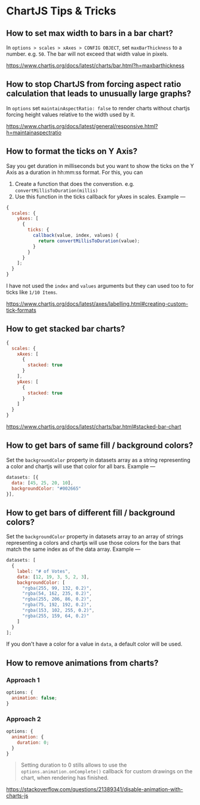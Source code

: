 # ChartJS Tips & Tricks

## How to set max width to bars in a bar chart?

In `options > scales > xAxes > CONFIG OBJECT`, set `maxBarThickness` to a number. e.g. `50`. The bar will not exceed that width value in pixels.

https://www.chartjs.org/docs/latest/charts/bar.html?h=maxbarthickness

## How to stop ChartJS from forcing aspect ratio calculation that leads to unusually large graphs?

In `options` set `maintainAspectRatio: false` to render charts without chartjs forcing height values relative to the width used by it.

https://www.chartjs.org/docs/latest/general/responsive.html?h=maintainaspectratio

## How to format the ticks on Y Axis?

Say you get duration in milliseconds but you want to show the ticks on the Y Axis as a duration in hh:mm:ss format. For this, you can

1. Create a function that does the converstion. e.g. `convertMillisToDuration(millis)`
2. Use this function in the ticks callback for yAxes in scales. Example &mdash;

```js
{
  scales: {
    yAxes: [
      {
        ticks: {
          callback(value, index, values) {
            return convertMillisToDuration(value);
          }
        }
      }
    ];
  }
}
```

I have not used the `index` and `values` arguments but they can used too to for ticks like `1/10 Items`.

https://www.chartjs.org/docs/latest/axes/labelling.html#creating-custom-tick-formats

## How to get stacked bar charts?

```js
{
  scales: {
    xAxes: [
      {
        stacked: true
      }
    ],
    yAxes: [
      {
        stacked: true
      }
    ]
  }
}
```

https://www.chartjs.org/docs/latest/charts/bar.html#stacked-bar-chart

## How to get bars of same fill / background colors?

Set the `backgroundColor` property in datasets array as a string representing a color and chartjs will use that color for all bars. Example &mdash;

```js
datasets: [{
  data: [45, 25, 20, 10],
  backgroundColor: "#002665"
}],
```

## How to get bars of different fill / background colors?

Set the `backgroundColor` property in datasets array to an array of strings representing a colors and chartjs will use those colors for the bars that match the same index as of the data array. Example &mdash;

```js
datasets: [
  {
    label: "# of Votes",
    data: [12, 19, 3, 5, 2, 3],
    backgroundColor: [
      "rgba(255, 99, 132, 0.2)",
      "rgba(54, 162, 235, 0.2)",
      "rgba(255, 206, 86, 0.2)",
      "rgba(75, 192, 192, 0.2)",
      "rgba(153, 102, 255, 0.2)",
      "rgba(255, 159, 64, 0.2)"
    ]
  }
];
```

If you don't have a color for a value in `data`, a default color will be used.

## How to remove animations from charts?

### Approach 1

```js
options: {
  animation: false;
}
```

### Approach 2

```js
options: {
  animation: {
    duration: 0;
  }
}
```

> Setting duration to 0 stills allows to use the `options.animation.onComplete()` callback for custom drawings on the chart, when rendering has finished.

https://stackoverflow.com/questions/21389341/disable-animation-with-charts-js
